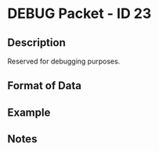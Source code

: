 # DEBUG Packet - ID 23 #

## Description ##
Reserved for debugging purposes.

## Format of Data ##

## Example ##

## Notes ##
